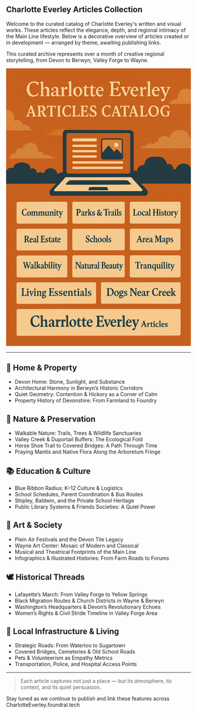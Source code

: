 ## Charlotte Everley Articles Collection

Welcome to the curated catalog of Charlotte Everley's written and visual works. These articles reflect the elegance, depth, and regional intimacy of the Main Line lifestyle. Below is a decorative overview of articles created or in development — arranged by theme, awaiting publishing links.

This curated archive represents over a month of creative regional storytelling, from Devon to Berwyn, Valley Forge to Wayne.

![Charlotte Everley Articles Collection](../assets/charlotte-everley-articles.png)

---

## 🏡 Home & Property

* Devon Home: Stone, Sunlight, and Substance
* Architectural Harmony in Berwyn’s Historic Corridors
* Quiet Geometry: Contention & Hickory as a Corner of Calm
* Property History of Devonshire: From Farmland to Foundry

## 🌿 Nature & Preservation

* Walkable Nature: Trails, Trees & Wildlife Sanctuaries
* Valley Creek & Duportail Buffers: The Ecological Fold
* Horse Shoe Trail to Covered Bridges: A Path Through Time
* Praying Mantis and Native Flora Along the Arboretum Fringe

## 📚 Education & Culture

* Blue Ribbon Radius: K–12 Culture & Logistics
* School Schedules, Parent Coordination & Bus Routes
* Shipley, Baldwin, and the Private School Heritage
* Public Library Systems & Friends Societies: A Quiet Power

## 🎨 Art & Society

* Plein Air Festivals and the Devon Tile Legacy
* Wayne Art Center: Mosaic of Modern and Classical
* Musical and Theatrical Footprints of the Main Line
* Infographics & Illustrated Histories: From Farm Roads to Forums

## 🕊️ Historical Threads

* Lafayette’s March: From Valley Forge to Yellow Springs
* Black Migration Routes & Church Districts in Wayne & Berwyn
* Washington’s Headquarters & Devon’s Revolutionary Echoes
* Women’s Rights & Civil Stride Timeline in Valley Forge Area

## 🧭 Local Infrastructure & Living

* Strategic Roads: From Waterloo to Sugartown
* Covered Bridges, Cemeteries & Old School Roads
* Pets & Volunteerism as Empathy Metrics
* Transportation, Police, and Hospital Access Points

---

> Each article captures not just a place — but its atmosphere, its context, and its quiet persuasion.

Stay tuned as we continue to publish and link these features across CharlotteEverley.foundral.tech


